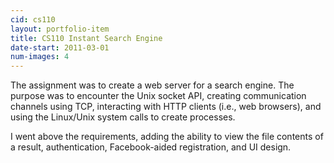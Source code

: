 ```yaml
---
cid: cs110
layout: portfolio-item
title: CS110 Instant Search Engine
date-start: 2011-03-01
num-images: 4
---
```


The assignment was to create a web server for a search engine. The purpose was
to encounter the Unix socket API, creating communication channels using TCP,
interacting with HTTP clients (i.e., web browsers), and using the Linux/Unix
system calls to create processes.

I went above the requirements, adding the ability to view the file contents of
a result, authentication, Facebook-aided registration, and UI design.
